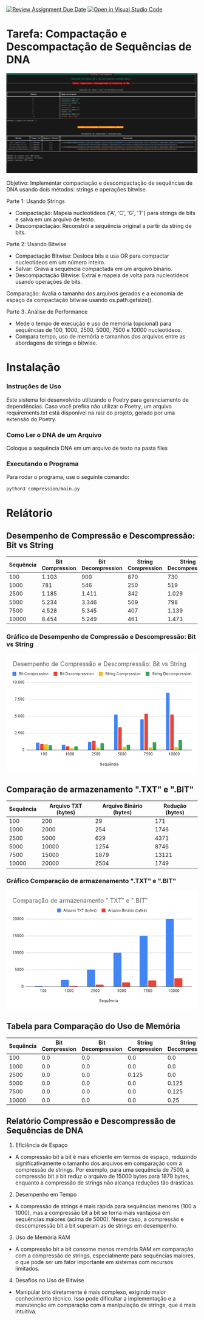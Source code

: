 [![Review Assignment Due Date](https://classroom.github.com/assets/deadline-readme-button-22041afd0340ce965d47ae6ef1cefeee28c7c493a6346c4f15d667ab976d596c.svg)](https://classroom.github.com/a/tZkhVdoz)
[![Open in Visual Studio Code](https://classroom.github.com/assets/open-in-vscode-2e0aaae1b6195c2367325f4f02e2d04e9abb55f0b24a779b69b11b9e10269abc.svg)](https://classroom.github.com/online_ide?assignment_repo_id=16825988&assignment_repo_type=AssignmentRepo)

# Tarefa: Compactação e Descompactação de Sequências de DNA

![\[Assistir Vídeo\]()](docs/img/capa.png)

Objetivo: Implementar compactação e descompactação de sequências de DNA usando dois métodos: strings e operações bitwise.

Parte 1: Usando Strings

- Compactação: Mapeia nucleotídeos ('A', 'C', 'G', 'T') para strings de bits e salva em um arquivo de texto.
- Descompactação: Reconstrói a sequência original a partir da string de bits.

Parte 2: Usando Bitwise

- Compactação Bitwise: Desloca bits e usa OR para compactar nucleotídeos em um número inteiro.
- Salvar: Grava a sequência compactada em um arquivo binário.
- Descompactação Bitwise: Extrai e mapeia de volta para nucleotídeos usando operações de bits.

Comparação: Avalia o tamanho dos arquivos gerados e a economia de espaço da compactação bitwise usando os.path.getsize().

Parte 3: Análise de Performance

- Mede o tempo de execução e uso de memória (opcional) para sequências de 100, 1000, 2500, 5000, 7500 e 10000 nucleotídeos.
- Compara tempo, uso de memória e tamanhos dos arquivos entre as abordagens de strings e bitwise.


# Instalação

### Instruções de Uso
Este sistema foi desenvolvido utilizando o Poetry para gerenciamento de dependências. Caso você prefira não utilizar o Poetry, um arquivo requirements.txt está disponível na raiz do projeto, gerado por uma extensão do Poetry.

### Como Ler o DNA de um Arquivo
Coloque a sequência DNA em um arquivo de texto na pasta files

### Executando o Programa
Para rodar o programa, use o seguinte comando:
```bash
python3 compression/main.py
```

# Relátorio

## Desempenho de Compressão e Descompressão: Bit vs String

| Sequência | Bit Compression | Bit Decompression | String Compression | String Decompression |
|-----------|------------------|-------------------|--------------------|----------------------|
| 100       | 1.103           | 900              | 870               | 730                  |
| 1000      | 781             | 546              | 250               | 519                  |
| 2500      | 1.185           | 1.411            | 342               | 1.029                |
| 5000      | 5.234           | 3.346            | 509               | 798                  |
| 7500      | 4.528           | 5.345            | 407               | 1.139                |
| 10000     | 8.454           | 5.249            | 461               | 1.473                |


### Gráfico de Desempenho de Compressão e Descompressão: Bit vs String
![Desempenho de Compressão e Descompressão: Bit vs String](<docs/img/Desempenho de Compressão e Descompressão_ Bit vs String.png>)

## Comparação de armazenamento ".TXT" e ".BIT"

| Sequência | Arquivo TXT (bytes) | Arquivo Binário (bytes) | Redução (bytes) |
|-----------|----------------------|-------------------------|------------------|
| 100       | 200                  | 29                      | 171             |
| 1000      | 2000                 | 254                     | 1746            |
| 2500      | 5000                 | 629                     | 4371            |
| 5000      | 10000                | 1254                    | 8746            |
| 7500      | 15000                | 1879                    | 13121           |
| 10000     | 20000                | 2504                    | 1749            |


### Gráfico Comparação de armazenamento ".TXT" e ".BIT"

![Comparação de armazenamento ".TXT" e ".BIT"](<docs/img/Comparação de armazenamento _.TXT_ e _.BIT_.png>)

## Tabela para Comparação do Uso de Memória

| Sequência | Bit Compression | Bit Decompression | String Compression | String Decompression |
|-----------|------------------|-------------------|--------------------|----------------------|
| 100       | 0.0             | 0.0              | 0.0               | 0.0                 |
| 1000      | 0.0             | 0.0              | 0.0               | 0.0                 |
| 2500      | 0.0             | 0.0              | 0.125             | 0.0                 |
| 5000      | 0.0             | 0.0              | 0.0               | 0.125               |
| 7500      | 0.0             | 0.0              | 0.0               | 0.125               |
| 10000     | 0.0             | 0.0              | 0.0               | 0.25                |


## Relatório Compressão e Descompressão de Sequências de DNA
1. Eficiência de Espaço

- A compressão bit a bit é mais eficiente em termos de espaço, reduzindo significativamente o tamanho dos arquivos em comparação com a compressão de strings. Por exemplo, para uma sequência de 7500, a compressão bit a bit reduz o arquivo de 15000 bytes para 1879 bytes, enquanto a compressão de strings não alcança reduções tão drásticas.

2. Desempenho em Tempo

- A compressão de strings é mais rápida para sequências menores (100 a 1000), mas a compressão bit a bit se torna mais vantajosa em sequências maiores (acima de 5000). Nesse caso, a compressão e descompressão bit a bit superam as de strings em desempenho.

3. Uso de Memória RAM

- A compressão bit a bit consome menos memória RAM em comparação com a compressão de strings, especialmente para sequências maiores, o que pode ser um fator importante em sistemas com recursos limitados.

4. Desafios no Uso de Bitwise

- Manipular bits diretamente é mais complexo, exigindo maior conhecimento técnico. Isso pode dificultar a implementação e a manutenção em comparação com a manipulação de strings, que é mais intuitiva.

